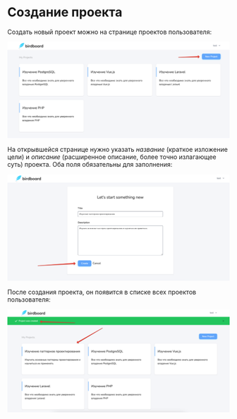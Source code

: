 # Создание проекта

Создать новый проект можно на странице проектов пользователя:

![](img/01.png)

На открывшейся странице нужно указать *название* (краткое изложение цели) и *описание* (расширенное описание, более точно излагающее суть) проекта.
Оба поля обязательны для заполнения:

![](img/02.png)

После создания проекта, он появится в списке всех проектов пользователя:

![](img/03.png)
